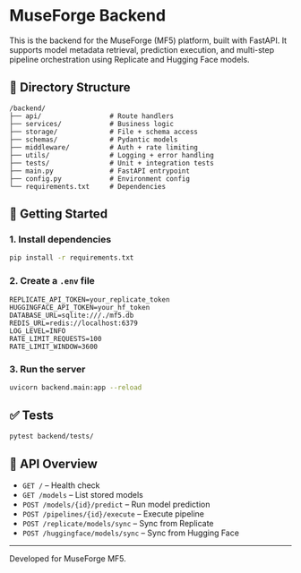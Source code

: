 # MuseForge Backend

This is the backend for the MuseForge (MF5) platform, built with FastAPI. It supports model metadata retrieval, prediction execution, and multi-step pipeline orchestration using Replicate and Hugging Face models.

## 📁 Directory Structure

```
/backend/
├── api/                 # Route handlers
├── services/            # Business logic
├── storage/             # File + schema access
├── schemas/             # Pydantic models
├── middleware/          # Auth + rate limiting
├── utils/               # Logging + error handling
├── tests/               # Unit + integration tests
├── main.py              # FastAPI entrypoint
├── config.py            # Environment config
└── requirements.txt     # Dependencies
```

## 🚀 Getting Started

### 1. Install dependencies

```bash
pip install -r requirements.txt
```

### 2. Create a `.env` file

```env
REPLICATE_API_TOKEN=your_replicate_token
HUGGINGFACE_API_TOKEN=your_hf_token
DATABASE_URL=sqlite:///./mf5.db
REDIS_URL=redis://localhost:6379
LOG_LEVEL=INFO
RATE_LIMIT_REQUESTS=100
RATE_LIMIT_WINDOW=3600
```

### 3. Run the server

```bash
uvicorn backend.main:app --reload
```

## ✅ Tests

```bash
pytest backend/tests/
```

## 🔌 API Overview

- `GET /` – Health check
- `GET /models` – List stored models
- `POST /models/{id}/predict` – Run model prediction
- `POST /pipelines/{id}/execute` – Execute pipeline
- `POST /replicate/models/sync` – Sync from Replicate
- `POST /huggingface/models/sync` – Sync from Hugging Face

---

Developed for MuseForge MF5.
